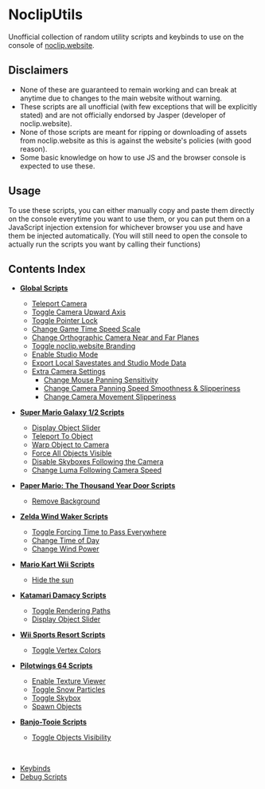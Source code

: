# NoclipUtils
Unofficial collection of random utility scripts and keybinds to use on the console of [noclip.website](https://noclip.website/).

## Disclaimers
- None of these are guaranteed to remain working and can break at anytime due to changes to the main website without warning.
- These scripts are all unofficial (with few exceptions that will be explicitly stated) and are not officially endorsed by Jasper (developer of noclip.website).
- None of those scripts are meant for ripping or downloading of assets from noclip.website as this is against the website's policies (with good reason).
- Some basic knowledge on how to use JS and the browser console is expected to use these.

## Usage
To use these scripts, you can either manually copy and paste them directly on the console everytime you want to use them, or you can put them on a JavaScript injection extension for whichever browser you use and have them be injected automatically. (You will still need to open the console to actually run the scripts you want by calling their functions)

## Contents Index
- **[Global Scripts](/SCRIPTS.md#global-scripts)**
  - [Teleport Camera](/SCRIPTS.md#teleport-camera)
  - [Toggle Camera Upward Axis](/SCRIPTS.md#toggle-camera-upward-axis)
  - [Toggle Pointer Lock](/SCRIPTS.md#toggle-pointer-lock)
  - [Change Game Time Speed Scale](/SCRIPTS.md#change-game-time-speed-scale)
  - [Change Orthographic Camera Near and Far Planes](/SCRIPTS.md#change-orthographic-camera-near-and-far-planes)
  - [Toggle noclip.website Branding](/SCRIPTS.md#toggle-noclipwebsite-branding)
  - [Enable Studio Mode](/SCRIPTS.md#enable-studio-mode)
  - [Export Local Savestates and Studio Mode Data](/SCRIPTS.md#export-local-savestates-and-studio-mode-data)
  - [Extra Camera Settings](/SCRIPTS.md#extra-camera-settings)
    - [Change Mouse Panning Sensitivity](/SCRIPTS.md#change-mouse-panning-sensitivity)
    - [Change Camera Panning Speed Smoothness & Slipperiness](/SCRIPTS.md#change-camera-panning-speed-smoothness--slipperiness)
    - [Change Camera Movement Slipperiness](/SCRIPTS.md#change-camera-movement-slipperiness)

- **[Super Mario Galaxy 1/2 Scripts](/SCRIPTS.md#super-mario-galaxy-12-scripts)**
  - [Display Object Slider](/SCRIPTS.md#display-object-slider)
  - [Teleport To Object](/SCRIPTS.md#teleport-to-object)
  - [Warp Object to Camera](/SCRIPTS.md#warp-object-to-camera)
  - [Force All Objects Visible](/SCRIPTS.md#force-all-objects-visible)
  - [Disable Skyboxes Following the Camera](/SCRIPTS.md#disable-skyboxes-following-the-camera)
  - [Change Luma Following Camera Speed](/SCRIPTS.md#change-luma-following-camera-speed)

- **[Paper Mario: The Thousand Year Door Scripts](/SCRIPTS.md#paper-mario-the-thousand-year-door-scripts)**
  - [Remove Background](/SCRIPTS.md#remove-background)

- **[Zelda Wind Waker Scripts](/SCRIPTS.md#zelda-wind-waker-scripts)**
  - [Toggle Forcing Time to Pass Everywhere](/SCRIPTS.md#toggle-forcing-time-to-pass-everywhere)
  - [Change Time of Day](/SCRIPTS.md#change-time-of-day)
  - [Change Wind Power](/SCRIPTS.md#change-wind-power)

- **[Mario Kart Wii Scripts](/SCRIPTS.md#mario-kart-wii-scripts)**
  - [Hide the sun](/SCRIPTS.md#hide-the-sun)

- **[Katamari Damacy Scripts](/SCRIPTS.md#katamari-damacy-scripts)**
  - [Toggle Rendering Paths](/SCRIPTS.md#toggle-rendering-paths)
  - [Display Object Slider](/SCRIPTS.md#display-object-slider-1)

- **[Wii Sports Resort Scripts](/SCRIPTS.md#wii-sports-resort-scripts)**
  - [Toggle Vertex Colors](/SCRIPTS.md#toggle-vertex-colors)

- **[Pilotwings 64 Scripts](/SCRIPTS.md#pilotwings-64-scripts)**
  - [Enable Texture Viewer](/SCRIPTS.md#enable-texture-viewer)
  - [Toggle Snow Particles](/SCRIPTS.md#toggle-snow-particles)
  - [Toggle Skybox](/SCRIPTS.md#toggle-skybox)
  - [Spawn Objects](/SCRIPTS.md#spawn-objects)

- **[Banjo-Tooie Scripts](/SCRIPTS.md#banjo-tooie-scripts)**
  - [Toggle Objects Visibility](/SCRIPTS.md#toggle-objects-visibility)

​
- [Keybinds](/KEYBINDS.md)
- [Debug Scripts](/DEBUG_SCRIPTS.md)
